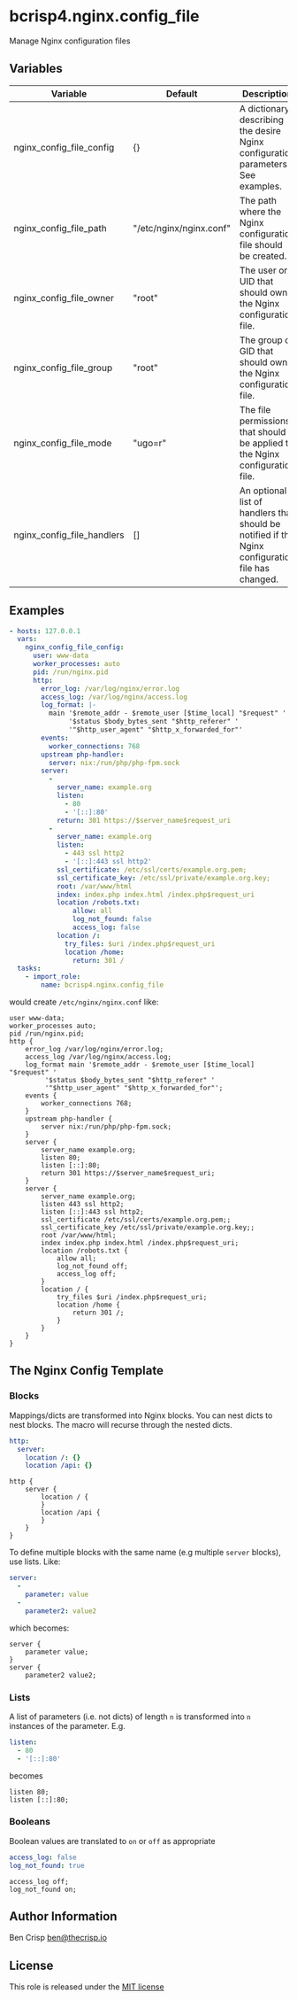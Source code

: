 # bcrisp4.nginx.config_file

Manage Nginx configuration files

## Variables

| Variable | Default | Description |
|-|-|-|
| nginx_config_file_config | {} | A dictionary describing the desire Nginx configuration parameters. See examples. |
| nginx_config_file_path | "/etc/nginx/nginx.conf" | The path where the Nginx configuration file should be created. |
| nginx_config_file_owner | "root" | The user or UID that should own the Nginx configuration file. |
| nginx_config_file_group | "root" | The group or GID that should own the Nginx configuration file. |
| nginx_config_file_mode | "ugo=r" | The file permissions that should be applied to the Nginx configuration file. |
| nginx_config_file_handlers | [] | An optional list of handlers that should be notified if the Nginx configuration file has changed. |

## Examples
```yaml
- hosts: 127.0.0.1
  vars:
    nginx_config_file_config:
      user: www-data
      worker_processes: auto
      pid: /run/nginx.pid
      http:
        error_log: /var/log/nginx/error.log
        access_log: /var/log/nginx/access.log
        log_format: |-
          main '$remote_addr - $remote_user [$time_local] "$request" '
               '$status $body_bytes_sent "$http_referer" '
               '"$http_user_agent" "$http_x_forwarded_for"'
        events:
          worker_connections: 768
        upstream php-handler:
          server: nix:/run/php/php-fpm.sock
        server:
          -
            server_name: example.org
            listen:
              - 80
              - '[::]:80'
            return: 301 https://$server_name$request_uri
          -
            server_name: example.org
            listen:
              - 443 ssl http2
              - '[::]:443 ssl http2'
            ssl_certificate: /etc/ssl/certs/example.org.pem;
            ssl_certificate_key: /etc/ssl/private/example.org.key;
            root: /var/www/html
            index: index.php index.html /index.php$request_uri
            location /robots.txt:
                allow: all
                log_not_found: false
                access_log: false
            location /:
              try_files: $uri /index.php$request_uri
              location /home:
                return: 301 /
  tasks:
    - import_role:
        name: bcrisp4.nginx.config_file

```
would create `/etc/nginx/nginx.conf` like:
```
user www-data;
worker_processes auto;
pid /run/nginx.pid;
http {
    error_log /var/log/nginx/error.log;
    access_log /var/log/nginx/access.log;
    log_format main '$remote_addr - $remote_user [$time_local] "$request" '
         '$status $body_bytes_sent "$http_referer" '
         '"$http_user_agent" "$http_x_forwarded_for"';
    events {
        worker_connections 768;
    }
    upstream php-handler {
        server nix:/run/php/php-fpm.sock;
    }
    server {
        server_name example.org;
        listen 80;
        listen [::]:80;
        return 301 https://$server_name$request_uri;
    }
    server {
        server_name example.org;
        listen 443 ssl http2;
        listen [::]:443 ssl http2;
        ssl_certificate /etc/ssl/certs/example.org.pem;;
        ssl_certificate_key /etc/ssl/private/example.org.key;;
        root /var/www/html;
        index index.php index.html /index.php$request_uri;
        location /robots.txt {
            allow all;
            log_not_found off;
            access_log off;
        }
        location / {
            try_files $uri /index.php$request_uri;
            location /home {
                return 301 /;
            }
        }
    }
}
```

## The Nginx Config Template

### Blocks

Mappings/dicts are transformed into Nginx blocks. You can nest dicts to nest blocks. The macro will recurse through the nested dicts.
```yaml
http:
  server:
    location /: {}
    location /api: {}
```
```
http {
    server {
        location / {
        }
        location /api {
        }
    }
}
```

To define multiple blocks with the same name (e.g multiple `server` blocks), use lists. Like:
```yaml
server:
  -
    parameter: value
  -
    parameter2: value2
```
which becomes:
```
server {
    parameter value;
}
server {
    parameter2 value2;
```

### Lists

A list of parameters (i.e. not dicts) of length `n` is transformed into `n` instances of the parameter. E.g.
```yaml
listen:
  - 80
  - '[::]:80'
```
becomes
```
listen 80;
listen [::]:80;
```
### Booleans

Boolean values are translated to `on` or `off` as appropriate
```yaml
access_log: false
log_not_found: true
```
```
access_log off;
log_not_found on;
```

## Author Information

Ben Crisp <ben@thecrisp.io>

## License

This role is released under the [MIT license](https://github.com/bcrisp4/ansible-collection-nginx/blob/main/LICENSE.txt)
